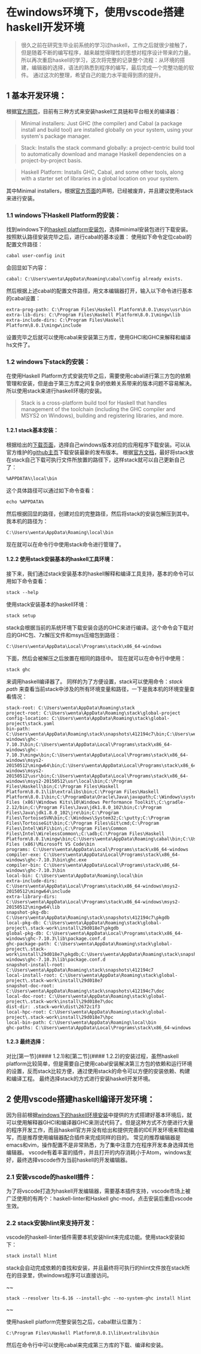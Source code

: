 # 在windows环境下，使用vscode搭建haskell开发环境

> 很久之前在研究生毕业前系统的学习过haskell，工作之后就很少接触了，但是随着不断的编写程序，越来越觉得理性的思想对程序设计带来的力量。
> 所以再次重启haskell的学习，这次将完整的记录整个流程：从环境的搭建，编辑器的选择，语法的熟悉到程序的编写，最后完成一个完整功能的软件。
> 通过这次的整理，希望自己的能力水平能得到质的提升。

## 1 基本开发环境：

根据[官方网页](https://www.haskell.org/downloads)，目前有三种方式来安装haskell工具链和平台相关的编译器：
> Minimal installers: Just GHC (the compiler) and Cabal (a package install and build tool) are installed globally on your system, using your system's package manager.

> Stack: Installs the stack command globally: a project-centric build tool to automatically download and manage Haskell dependencies on a project-by-project basis.

> Haskell Platform: Installs GHC, Cabal, and some other tools, along with a starter set of libraries in a global location on your system.

其中Minimal installers，根据[官方页面](https://github.com/fpco/minghc#using-the-installer)的声明，已经被废弃，并且建议使用stack来进行安装。

### 1.1 windows下Haskell Platform的安装：
找到windows下的[haskell platform安装包](https://www.haskell.org/platform/windows.html)，选择minimal安装包进行下载安装。
按照默认路径安装完毕之后，进行cabal的基本设置：
使用如下命令定位cabal的配置文件路径：
```shell
cabal user-config init
```
会回显如下内容：
```shell
cabal: C:\Users\wenta\AppData\Roaming\cabal\config already exists.
```
然后根据上述cabal的配置文件路径，用文本编辑器打开，输入以下命令进行基本的cabal设置：
```shell
extra-prog-path: C:\Program Files\Haskell Platform\8.0.1\msys\usr\bin
extra-lib-dirs: C:\Program Files\Haskell Platform\8.0.1\mingw\lib
extra-include-dirs: C:\Program Files\Haskell Platform\8.0.1\mingw\include
```
设置完毕之后就可以使用cabal来安装第三方库，使用GHCI和GHC来解释和编译hs文件了。

### 1.2 windows下stack的安装：
在使用Haskell Platform方式安装完毕之后，需要使用cabal进行第三方包的依赖管理和安装，但是由于第三方库之间复杂的依赖关系带来的版本问题不容易解决。所以使用stack来进行haskell环境的安装。

> Stack is a cross-platform build tool for Haskell that handles management of the toolchain (including the GHC compiler and MSYS2 on Windows), building and registering libraries, and more.

#### 1.2.1 stack基本安装：
根据给出的[下载页面](https://docs.haskellstack.org/en/stable/install_and_upgrade/#windows)，选择自己windows版本对应的应用程序下载安装。可以从官方维护的[github主页](https://github.com/commercialhaskell/stack)下载安装最新的发布版本。
根据[官方文档](https://docs.haskellstack.org/en/stable/install_and_upgrade/#path)，最好将stack放在stack自己下载可执行文件所放置的路径下，这样stack就可以自己更新自己了：
```shell
%APPDATA%\local\bin
```
这个具体路径可以通过如下命令查看：
```shell
echo %APPDATA%
```
然后根据回显的路径，创建对应的完整路径，然后将stack的安装包解压到其中。我本机的路径为：
```shell
C:\Users\wenta\AppData\Roaming\local\bin
```
现在就可以在命令行中使用stack命令进行管理了。

#### 1.2.2 使用stack安装基本的haskell工具环境：
接下来，我们通过stack安装基本的haskell解释和编译工具支持，基本的命令可以用如下命令查看：
```shell
stack --help
```
使用stack安装基本的haskell环境：
```shell
stack setup
```
stack会根据当前的系统环境下载安装合适的GHC来进行编译。这个命令会下载对应的GHC包、7z解压文件和msys压缩包到路径：
```shell
C:\Users\wenta\AppData\Local\Programs\stack\x86_64-windows
```
下面，然后会被解压之后放置在相同的路径中。
现在就可以在命令行中使用：
```shell
stack ghc
```
来调用haskell编译器了。
同样的为了方便设置，stack可以使用命令：*stack path* 来查看当前stack中涉及的所有环境变量和路径，一下是我本机的环境变量查看情况：
```shell
stack-root: C:\Users\wenta\AppData\Roaming\stack
project-root: C:\Users\wenta\AppData\Roaming\stack\global-project
config-location: C:\Users\wenta\AppData\Roaming\stack\global-project\stack.yaml
bin-path: C:\Users\wenta\AppData\Roaming\stack\snapshots\412194c7\bin;C:\Users\wenta\AppData\Local\Programs\stack\x86_64-windows\ghc-7.10.3\bin;C:\Users\wenta\AppData\Local\Programs\stack\x86_64-windows\ghc-7.10.3\mingw\bin;C:\Users\wenta\AppData\Local\Programs\stack\x86_64-windows\msys2-20150512\mingw64\bin;C:\Users\wenta\AppData\Local\Programs\stack\x86_64-windows\msys2-20150512\usr\bin;C:\Users\wenta\AppData\Local\Programs\stack\x86_64-windows\msys2-20150512\usr\local\bin;C:\Program Files\Haskell\bin;C:\Program Files\Haskell Platform\8.0.1\lib\extralibs\bin;C:\Program Files\Haskell Platform\8.0.1\bin;C:\ProgramData\Oracle\Java\javapath;C:\Windows\system32;C:\Windows;C:\Windows\System32\Wbem;C:\Windows\System32\WindowsPowerShell\v1.0\;C:\Program Files (x86)\Windows Kits\10\Windows Performance Toolkit\;C:\gradle-2.12/bin;C:\Program Files\Java\jdk1.8.0_102\bin;C:\Program Files\Java\jdk1.8.0_102\jre\bin;C:\Program Files\TortoiseSVN\bin;C:\Windows\System32;C:\putty;C:\Program Files\TortoiseGit\bin;C:\Program Files\Git\cmd;C:\Program Files\Intel\WiFi\bin\;C:\Program Files\Common Files\Intel\WirelessCommon\;C:\adb;C:\Program Files\Haskell Platform\8.0.1\mingw\bin;C:\Users\wenta\AppData\Roaming\cabal\bin;C:\Users\wenta\AppData\Roaming\local\bin;C:\Program Files (x86)\Microsoft VS Code\bin
programs: C:\Users\wenta\AppData\Local\Programs\stack\x86_64-windows
compiler-exe: C:\Users\wenta\AppData\Local\Programs\stack\x86_64-windows\ghc-7.10.3\bin\ghc.exe
compiler-bin: C:\Users\wenta\AppData\Local\Programs\stack\x86_64-windows\ghc-7.10.3\bin
local-bin: C:\Users\wenta\AppData\Roaming\local\bin
extra-include-dirs: C:\Users\wenta\AppData\Local\Programs\stack\x86_64-windows\msys2-20150512\mingw64\include
extra-library-dirs: C:\Users\wenta\AppData\Local\Programs\stack\x86_64-windows\msys2-20150512\mingw64\lib
snapshot-pkg-db: C:\Users\wenta\AppData\Roaming\stack\snapshots\412194c7\pkgdb
local-pkg-db: C:\Users\wenta\AppData\Roaming\stack\global-project\.stack-work\install\29d018e7\pkgdb
global-pkg-db: C:\Users\wenta\AppData\Local\Programs\stack\x86_64-windows\ghc-7.10.3\lib\package.conf.d
ghc-package-path: C:\Users\wenta\AppData\Roaming\stack\global-project\.stack-work\install\29d018e7\pkgdb;C:\Users\wenta\AppData\Roaming\stack\snapshots\412194c7\pkgdb;C:\Users\wenta\AppData\Local\Programs\stack\x86_64-windows\ghc-7.10.3\lib\package.conf.d
snapshot-install-root: C:\Users\wenta\AppData\Roaming\stack\snapshots\412194c7
local-install-root: C:\Users\wenta\AppData\Roaming\stack\global-project\.stack-work\install\29d018e7
snapshot-doc-root: C:\Users\wenta\AppData\Roaming\stack\snapshots\412194c7\doc
local-doc-root: C:\Users\wenta\AppData\Roaming\stack\global-project\.stack-work\install\29d018e7\doc
dist-dir: .stack-work\dist\2672c1f3
local-hpc-root: C:\Users\wenta\AppData\Roaming\stack\global-project\.stack-work\install\29d018e7\hpc
local-bin-path: C:\Users\wenta\AppData\Roaming\local\bin
ghc-paths: C:\Users\wenta\AppData\Local\Programs\stack\x86_64-windows
```

#### 1.2.3 最终选择：
对比[第一节](#### 1.2.1)和[第二节](#### 1.2.2)的安装过程，虽然haskell platform比较简单，但是需要自己使用cabal安装解决第三方包的依赖和运行环境的设置，反而stack比较方便，通过使用stack的命令可以方便的安装依赖、构建和编译工程。
最终选择stack的方式进行安装haskell开发环境。

## 2 使用vscode搭建haskell编译开发环境：
因为目前根据[windows下的haskell环境安装](#1)中提供的方式搭建好基本环境后，就可以使用解释器GHCI和编译器GHC来测试代码了。但是这种方式不方便进行大量的程序开发工作，而且haskell官方并没有给出和提供完善的IDE开发环境来帮助编写，而是推荐使用编辑器配合插件来完成同样的目的。
常见的推荐编辑器是emacs和vim，操作配置不是非常熟悉，为了集中注意力在程序开发本身选择其他编辑器。
vscode有着丰富的插件，并且打开的内存消耗小于Atom，windows友好，最终选择vscode作为当前haskell的开发编辑器。

### 2.1 安装vscode的haskell插件：
为了将vscode打造为haskell开发编辑器，需要基本插件支持，vscode市场上被广泛使用的有两个：haskell-linter和Haskell ghc-mod，点击安装后重启vscode生效。

### 2.2 stack安装hlint来支持开发：
vscode的haskell-linter插件需要本机安装hlint来完成功能。使用stack安装如下：
```shell
stack install hlint
```
stack会自动完成依赖的查找和安装，并且最终将可执行的hlint文件放在stack所在的目录里，供windows程序可以直接访问。

~~
```shell
stack --resolver lts-6.16 --install-ghc --no-system-ghc install hlint
```
~~

使用haskell platform完整安装包之后，cabal默认位置为：
```shell
C:\Program Files\Haskell Platform\8.0.1\lib\extralibs\bin
```
然后在命令行中可以使用cabal来完成第三方库的下载、编译和安装。






